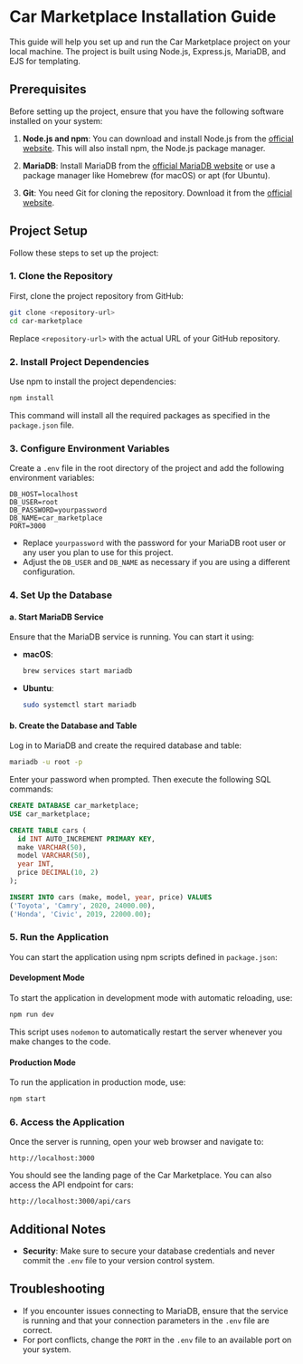 
# Car Marketplace Installation Guide

This guide will help you set up and run the Car Marketplace project on your local machine. The project is built using Node.js, Express.js, MariaDB, and EJS for templating.

## Prerequisites

Before setting up the project, ensure that you have the following software installed on your system:

1. **Node.js and npm**: You can download and install Node.js from the [official website](https://nodejs.org/). This will also install npm, the Node.js package manager.

2. **MariaDB**: Install MariaDB from the [official MariaDB website](https://mariadb.org/download/) or use a package manager like Homebrew (for macOS) or apt (for Ubuntu).

3. **Git**: You need Git for cloning the repository. Download it from the [official website](https://git-scm.com/).

## Project Setup

Follow these steps to set up the project:

### 1. Clone the Repository

First, clone the project repository from GitHub:

```bash
git clone <repository-url>
cd car-marketplace
```

Replace `<repository-url>` with the actual URL of your GitHub repository.

### 2. Install Project Dependencies

Use npm to install the project dependencies:

```bash
npm install
```

This command will install all the required packages as specified in the `package.json` file.

### 3. Configure Environment Variables

Create a `.env` file in the root directory of the project and add the following environment variables:

```plaintext
DB_HOST=localhost
DB_USER=root
DB_PASSWORD=yourpassword
DB_NAME=car_marketplace
PORT=3000
```

- Replace `yourpassword` with the password for your MariaDB root user or any user you plan to use for this project.
- Adjust the `DB_USER` and `DB_NAME` as necessary if you are using a different configuration.

### 4. Set Up the Database

#### a. Start MariaDB Service

Ensure that the MariaDB service is running. You can start it using:

- **macOS**:

  ```bash
  brew services start mariadb
  ```

- **Ubuntu**:

  ```bash
  sudo systemctl start mariadb
  ```

#### b. Create the Database and Table

Log in to MariaDB and create the required database and table:

```bash
mariadb -u root -p
```

Enter your password when prompted. Then execute the following SQL commands:

```sql
CREATE DATABASE car_marketplace;
USE car_marketplace;

CREATE TABLE cars (
  id INT AUTO_INCREMENT PRIMARY KEY,
  make VARCHAR(50),
  model VARCHAR(50),
  year INT,
  price DECIMAL(10, 2)
);

INSERT INTO cars (make, model, year, price) VALUES
('Toyota', 'Camry', 2020, 24000.00),
('Honda', 'Civic', 2019, 22000.00);
```

### 5. Run the Application

You can start the application using npm scripts defined in `package.json`:

#### Development Mode

To start the application in development mode with automatic reloading, use:

```bash
npm run dev
```

This script uses `nodemon` to automatically restart the server whenever you make changes to the code.

#### Production Mode

To run the application in production mode, use:

```bash
npm start
```

### 6. Access the Application

Once the server is running, open your web browser and navigate to:

```
http://localhost:3000
```

You should see the landing page of the Car Marketplace. You can also access the API endpoint for cars:

```
http://localhost:3000/api/cars
```

## Additional Notes

- **Security**: Make sure to secure your database credentials and never commit the `.env` file to your version control system.

## Troubleshooting

- If you encounter issues connecting to MariaDB, ensure that the service is running and that your connection parameters in the `.env` file are correct.
- For port conflicts, change the `PORT` in the `.env` file to an available port on your system.